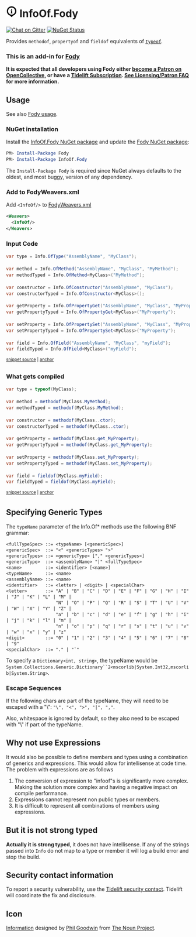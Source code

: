 <!--
GENERATED FILE - DO NOT EDIT
This file was generated by [MarkdownSnippets](https://github.com/SimonCropp/MarkdownSnippets).
Source File: /readme.source.md
To change this file edit the source file and then run MarkdownSnippets.
-->

# <img src="/package_icon.png" height="30px"> InfoOf.Fody

[![Chat on Gitter](https://img.shields.io/gitter/room/fody/fody.svg)](https://gitter.im/Fody/Fody)
[![NuGet Status](https://img.shields.io/nuget/v/InfoOf.Fody.svg)](https://www.nuget.org/packages/InfoOf.Fody/)

Provides `methodof`, `propertyof` and `fieldof` equivalents of [`typeof`](http://msdn.microsoft.com/en-us/library/58918ffs.aspx).


### This is an add-in for [Fody](https://github.com/Fody/Home/)

**It is expected that all developers using Fody either [become a Patron on OpenCollective](https://opencollective.com/fody/contribute/patron-3059), or have a [Tidelift Subscription](https://tidelift.com/subscription/pkg/nuget-fody?utm_source=nuget-fody&utm_medium=referral&utm_campaign=enterprise). [See Licensing/Patron FAQ](https://github.com/Fody/Home/blob/master/pages/licensing-patron-faq.md) for more information.**


## Usage

See also [Fody usage](https://github.com/Fody/Home/blob/master/pages/usage.md).


### NuGet installation

Install the [InfoOf.Fody NuGet package](https://nuget.org/packages/InfoOf.Fody/) and update the [Fody NuGet package](https://nuget.org/packages/Fody/):

```powershell
PM> Install-Package Fody
PM> Install-Package InfoOf.Fody
```

The `Install-Package Fody` is required since NuGet always defaults to the oldest, and most buggy, version of any dependency.


### Add to FodyWeavers.xml

Add `<InfoOf/>` to [FodyWeavers.xml](https://github.com/Fody/Home/blob/master/pages/usage.md#add-fodyweaversxml)

```xml
<Weavers>
  <InfoOf/>
</Weavers>
```


### Input Code

<!-- snippet: usage -->
<a id='snippet-usage'/></a>
```cs
var type = Info.OfType("AssemblyName", "MyClass");

var method = Info.OfMethod("AssemblyName", "MyClass", "MyMethod");
var methodTyped = Info.OfMethod<MyClass>("MyMethod");

var constructor = Info.OfConstructor("AssemblyName", "MyClass");
var constructorTyped = Info.OfConstructor<MyClass>();

var getProperty = Info.OfPropertyGet("AssemblyName", "MyClass", "MyProperty");
var getPropertyTyped = Info.OfPropertyGet<MyClass>("MyProperty");

var setProperty = Info.OfPropertySet("AssemblyName", "MyClass", "MyProperty");
var setPropertyTyped = Info.OfPropertySet<MyClass>("MyProperty");

var field = Info.OfField("AssemblyName", "MyClass", "myField");
var fieldTyped = Info.OfField<MyClass>("myField");
```
<sup><a href='/Tests/Snippets.cs#L5-L24' title='File snippet `usage` was extracted from'>snippet source</a> | <a href='#snippet-usage' title='Navigate to start of snippet `usage`'>anchor</a></sup>
<!-- endsnippet -->


### What gets compiled

<!-- snippet: UsageCompiled -->
<a id='snippet-usagecompiled'/></a>
```cs
var type = typeof(MyClass);

var method = methodof(MyClass.MyMethod);
var methodTyped = methodof(MyClass.MyMethod);

var constructor = methodof(MyClass..ctor);
var constructorTyped = methodof(MyClass..ctor);

var getProperty = methodof(MyClass.get_MyProperty);
var getPropertyTyped = methodof(MyClass.get_MyProperty);

var setProperty = methodof(MyClass.set_MyProperty);
var setPropertyTyped = methodof(MyClass.set_MyProperty);

var field = fieldof(MyClass.myField);
var fieldTyped = fieldof(MyClass.myField);
```
<sup><a href='/Tests/Snippets.cs#L27-L46' title='File snippet `usagecompiled` was extracted from'>snippet source</a> | <a href='#snippet-usagecompiled' title='Navigate to start of snippet `usagecompiled`'>anchor</a></sup>
<!-- endsnippet -->


## Specifying Generic Types

The `typeName` parameter of the Info.Of* methods use the following BNF grammar:

```
<fullTypeSpec> ::= <typeName> [<genericSpec>]
<genericSpec>  ::= "<" <genericTypes> ">"
<genericTypes> ::= <genericType> ["," <genericTypes>]
<genericType>  ::= <assemblyName> "|" <fullTypeSpec>
<name>         ::= <identifier> [<name>]
<typeName>     ::= <name>
<assemblyName> ::= <name>
<identifier>   ::= <letter> | <digit> | <specialChar>
<letter>       ::= "A" | "B" | "C" | "D" | "E" | "F" | "G" | "H" | "I" | "J" | "K" | "L" | "M" |
                   "N" | "O" | "P" | "Q" | "R" | "S" | "T" | "U" | "V" | "W" | "X" | "Y" | "Z" |
                   "a" | "b" | "c" | "d" | "e" | "f" | "g" | "h" | "i" | "j" | "k" | "l" | "m" |
                   "n" | "o" | "p" | "q" | "r" | "s" | "t" | "u" | "v" | "w" | "x" | "y" | "z"
<digit>        ::= "0" | "1" | "2" | "3" | "4" | "5" | "6" | "7" | "8" | "9"
<specialChar>  ::= "." | "`"
```

To specify a `Dictionary<int, string>`, the typeName would be `System.Collections.Generic.Dictionary``2<mscorlib|System.Int32,mscorlib|System.String>`.


### Escape Sequences

If the following chars are part of the typeName, they will need to be escaped with a "\\": `"\", "<", ">", "|", ","`.

Also, whitespace is ignored by default, so they also need to be escaped with "\\" if part of the typeName.


## Why not use Expressions

It would also be possible to define members and types using a combination of generics and expressions. This would allow for intellisense at code time. The problem with expressions are as  follows

 1. The conversion of expression to "infoof"s is significantly more complex. Making the solution more complex and having a negative impact on compile performance.
 1. Expressions cannot represent non public types or members.
 1. It is difficult to represent all combinations of members using expressions.


## But it is not strong typed

**Actually it is strong typed**, it does not have intellisense. If any of the strings passed into `Info` do not map to a type or member it will log a build error and stop the build.


## Security contact information

To report a security vulnerability, use the [Tidelift security contact](https://tidelift.com/security). Tidelift will coordinate the fix and disclosure.


## Icon

[Information](https://thenounproject.com/noun/information/#icon-No9867) designed by [Phil Goodwin](https://thenounproject.com/Fhlcreative) from [The Noun Project](https://thenounproject.com).
